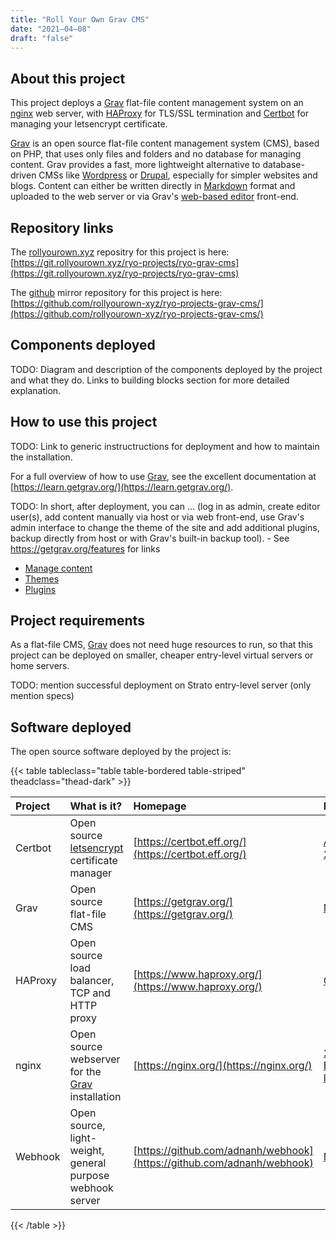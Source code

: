 ```yaml
---
title: "Roll Your Own Grav CMS"
date: "2021–04–08"
draft: "false"
---
```


## About this project

This project deploys a [Grav](https://getgrav.org) flat-file content management system on an [nginx](https://nginx.org/) web server, with [HAProxy](https://www.haproxy.org/) for TLS/SSL termination and [Certbot](https://certbot.eff.org/) for managing your letsencrypt certificate.

<!--more-->

[Grav](https://getgrav.org) is an open source flat-file content management system (CMS), based on PHP, that uses only files and folders and no database for managing content. Grav provides a fast, more lightweight alternative to database-driven CMSs like [Wordpress](https://wordpress.org/) or [Drupal](https://www.drupal.org/), especially for simpler websites and blogs. Content can either be written directly in [Markdown](https://daringfireball.net/projects/markdown/) format and uploaded to the web server or via Grav's [web-based editor](https://learn.getgrav.org/17/admin-panel/page/editor) front-end.

## Repository links

The [rollyourown.xyz](https://rollyourown.xyz/) repositry for this project is here: [https://git.rollyourown.xyz/ryo-projects/ryo-grav-cms](https://git.rollyourown.xyz/ryo-projects/ryo-grav-cms)

The [github](https://github.com/) mirror repository for this project is here: [https://github.com/rollyourown-xyz/ryo-projects-grav-cms/](https://github.com/rollyourown-xyz/ryo-projects-grav-cms/)

## Components deployed

TODO: Diagram and description of the components deployed by the project and what they do. Links to building blocks section for more detailed explanation.

## How to use this project

TODO: Link to generic instructructions for deployment and how to maintain the installation.

For a full overview of how to use [Grav](https://getgrav.org), see the excellent documentation at [https://learn.getgrav.org/](https://learn.getgrav.org/).

TODO: In short, after deployment, you can ... (log in as admin, create editor user(s), add content manually via host or via web front-end, use Grav's admin interface to change the theme of the site and add additional plugins, backup directly from host or with Grav's built-in backup tool). - See https://getgrav.org/features for links

* [Manage content](https://learn.getgrav.org/17/admin-panel/page)
* [Themes](https://learn.getgrav.org/17/admin-panel/themes)
* [Plugins](https://learn.getgrav.org/17/admin-panel/plugins)


## Project requirements

As a flat-file CMS, [Grav](https://getgrav.org) does not need huge resources to run, so that this project can be deployed on smaller, cheaper entry-level virtual servers or home servers.

TODO: mention successful deployment on Strato entry-level server (only mention specs)

## Software deployed

The open source software deployed by the project is:

{{< table tableclass="table table-bordered table-striped" theadclass="thead-dark" >}}

| Project | What is it? | Homepage | License |
| :------ | :---------- | :------- | :------ |
| Certbot | Open source [letsencrypt](https://letsencrypt.org/) certificate manager | [https://certbot.eff.org/](https://certbot.eff.org/) | [Apache 2.0](https://raw.githubusercontent.com/certbot/certbot/master/LICENSE.txt) |
| Grav | Open source flat-file CMS | [https://getgrav.org/](https://getgrav.org/) | [MIT](https://github.com/getgrav/grav/blob/develop/LICENSE.txt) |
| HAProxy | Open source load balancer, TCP and HTTP proxy | [https://www.haproxy.org/](https://www.haproxy.org/) | [GPL/LGPL](https://github.com/haproxy/haproxy/blob/master/LICENSE) |
| nginx | Open source webserver for the [Grav](https://getgrav.org/) installation | [https://nginx.org/](https://nginx.org/) | [2-clause BSD license](http://nginx.org/LICENSE) |
| Webhook | Open source, light-weight, general purpose webhook server | [https://github.com/adnanh/webhook](https://github.com/adnanh/webhook) | [MIT](https://github.com/adnanh/webhook/blob/master/LICENSE) |

{{< /table >}}
